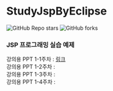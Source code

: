 # StudyJspByEclipse

![GitHub Repo stars](https://img.shields.io/github/stars/skillvirus/StudyJspByEclipse?style=flat-square) ![GitHub forks](https://img.shields.io/github/forks/skillvirus/StudyJspByEclipse?color=orange&style=flat-square)

### JSP 프로그래밍 실습 예제

강의용 PPT 1-1주차 : [링크](https://1drv.ms/p/s!AvogHfPRl8xviKAiFxWhZErmhW_NLQ?e=kYOGdx)   
강의용 PPT 1-2주차 :    
강의용 PPT 1-3주차 :    
강의용 PPT 1-4주차 :    